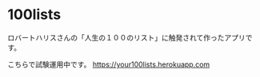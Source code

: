 # 100lists

ロバートハリスさんの「人生の１００のリスト」に触発されて作ったアプリです。

こちらで試験運用中です。
https://your100lists.herokuapp.com

